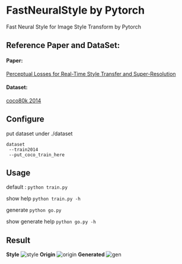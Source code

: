 # FastNeuralStyle by Pytorch
Fast Neural Style for Image Style Transform by Pytorch

## Reference Paper and DataSet: 
#### Paper:
[Perceptual Losses for Real-Time Style Transfer and Super-Resolution](https://arxiv.org/abs/1603.08155)

#### Dataset:
[coco80k 2014](http://mscoco.org/dataset/#download)

## Configure

put dataset under ./dataset

    dataset 
     --train2014
     --put_coco_train_here

## Usage

default : 
`python train.py `

show help
`python train.py -h`

generate
`python go.py`

show generate help
`python go.py -h`

## Result

**Style**
![style](https://github.com/bengxy/FastNeuralStyle/tree/master/images/wave.jpg)
**Origin**
![origin](https://github.com/bengxy/FastNeuralStyle/tree/master/images/westlake.jpg)
**Generated**
![gen](https://github.com/bengxy/FastNeuralStyle/tree/master/images/output_westlake.jpg)

